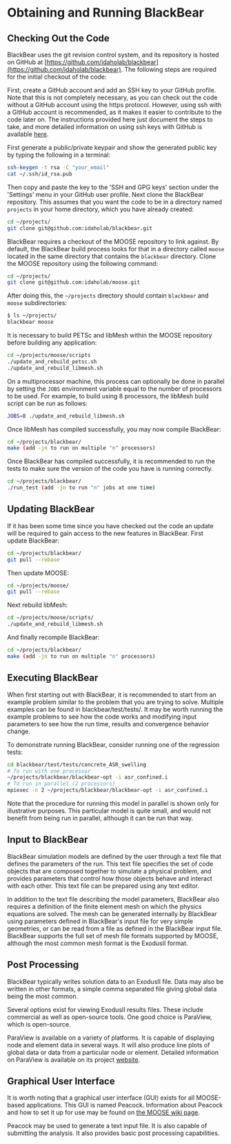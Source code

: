 # Obtaining and Running BlackBear

## Checking Out the Code

BlackBear uses the git revision control system, and its repository is
hosted on GitHub at [https://github.com/idaholab/blackbear](https://github.com/idaholab/blackbear).
The following steps are required for the initial checkout of
the code:

First, create a GitHub account and add an SSH key to your GitHub profile. Note that
this is not completely necessary, as you can check out the code without a GitHub
account using the https protocol.  However, using ssh with a GitHub account is recommended,
as it makes it easier to contribute to the code later on. The instructions provided here just
document the steps to take, and more detailed information
on using ssh keys with GitHub is available [here](https://help.github.com/articles/connecting-to-github-with-ssh/).

First generate a public/private keypair and show the generated public key by
typing the following in a terminal:

```bash
ssh-keygen -t rsa -C "your_email"
cat ~/.ssh/id_rsa.pub
```

Then copy and paste the key to the 'SSH and GPG keys' section under the 'Settings' menu
in your GitHub user profile. Next clone the BlackBear repository. This assumes
that you want the code to be in a directory named `projects` in your home directory, which
you have already created:

```bash
cd ~/projects/
git clone git@github.com:idaholab/blackbear.git
```

BlackBear requires a checkout of the MOOSE repository to link against. By default, the BlackBear
build process looks for that in a directory called `moose` located in the same directory
that contains the `blackbear` directory. Clone the MOOSE repository using the following command:

```bash
cd ~/projects/
git clone git@github.com:idaholab/moose.git
```

After doing this, the `~/projects` directory should contain `blackbear` and `moose` subdirectories:
```bash
$ ls ~/projects/
blackbear moose
```

It is necessary to build PETSc and libMesh within the MOOSE repository before building any application:

```bash
cd ~/projects/moose/scripts
./update_and_rebuild_petsc.sh
./update_and_rebuild_libmesh.sh
```

On a multiprocessor machine, this process can optionally be done in parallel by setting
the `JOBS` environment variable equal to the number of processors to be used. For example, to
build using 8 processors, the libMesh build script can be run as follows:
```bash
JOBS=8 ./update_and_rebuild_libmesh.sh
```

Once libMesh has compiled successfully, you may now compile BlackBear:

```bash
cd ~/projects/blackbear/
make (add -jn to run on multiple "n" processors)
```

Once BlackBear has compiled successfully, it is recommended to run the tests
to make sure the version of the code you have is running correctly.

```bash
cd ~/projects/blackbear/
./run_test (add -jn to run "n" jobs at one time)
```

## Updating BlackBear

If it has been some time since you have checked out the code an update
will be required to gain access to the new features in BlackBear.
First update BlackBear:

```bash
cd ~/projects/blackbear/
git pull --rebase
```

Then update MOOSE:

```bash
cd ~/projects/moose/
git pull --rebase
```

Next rebuild libMesh:

```bash
cd ~/projects/moose/scripts/
./update_and_rebuild_libmesh.sh
```

And finally recompile BlackBear:

```bash
cd ~/projects/blackbear/
make (add -jn to run on multiple "n" processors)
```

## Executing BlackBear

When first starting out with BlackBear, it is recommended to start from an
example problem similar to the problem that you are trying to solve.
Multiple examples can be found in blackbear/test/tests/.
It may be worth running the example problems to see how the code works
and modifying input parameters to see how the run time, results and
convergence behavior change.

To demonstrate running BlackBear, consider running one of the regression tests:

```bash
cd blackbear/test/tests/concrete_ASR_swelling
# To run with one processor
~/projects/blackbear/blackbear-opt -i asr_confined.i
# To run in parallel (2 processors)
mpiexec -n 2 ~/projects/blackbear/blackbear-opt -i asr_confined.i
```

Note that the procedure for running this model in parallel is shown only
for illustrative purposes. This particular model is quite small, and would
not benefit from being run in parallel, although it can be run that way.

## Input to BlackBear

BlackBear simulation models are defined by the user through a text file
that defines the parameters of the run.  This text file specifies the
set of code objects that are composed together to simulate a physical
problem, and provides parameters that control how those objects behave
and interact with each other.  This text file can be prepared using any
text editor.

In addition to the text file describing the model parameters, BlackBear also
requires a definition of the finite element mesh on which the physics
equations are solved. The mesh can be generated internally by BlackBear using
parameters defined in BlackBear's input file for very simple geometries, or can
be read from a file as defined in the BlackBear input file. BlackBear supports the
full set of mesh file formats supported by MOOSE, although the most common
mesh format is the ExodusII format.

## Post Processing

BlackBear typically writes solution data to an ExodusII file. Data may also
be written in other formats, a simple comma separated file giving global
data being the most common.

Several options exist for viewing ExodusII results files. These include
commercial as well as open-source tools. One good choice is ParaView,
which is open-source.

ParaView is available on a variety of platforms. It is capable of
displaying node and element data in several ways. It will also produce
line plots of global data or data from a particular node or element.
Detailed information on ParaView is available on its project
[website](https://www.paraview.org).

## Graphical User Interface

It is worth noting that a graphical user interface (GUI) exists for all
MOOSE-based applications. This GUI is named Peacock. Information about
Peacock and how to set it up for use may be found on
[the MOOSE wiki page](http://mooseframework.org/wiki/Peacock).

Peacock may be used to generate a text input file. It is also capable of
submitting the analysis. It also provides basic post processing
capabilities.
